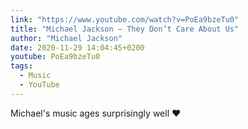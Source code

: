 ```yaml
---
link: "https://www.youtube.com/watch?v=PoEa9bzeTu0"
title: "Michael Jackson – They Don’t Care About Us"
author: "Michael Jackson"
date: 2020-11-29 14:04:45+0200
youtube: PoEa9bzeTu0
tags:
  - Music
  - YouTube
---
```


Michael's music ages surprisingly well ❤️
